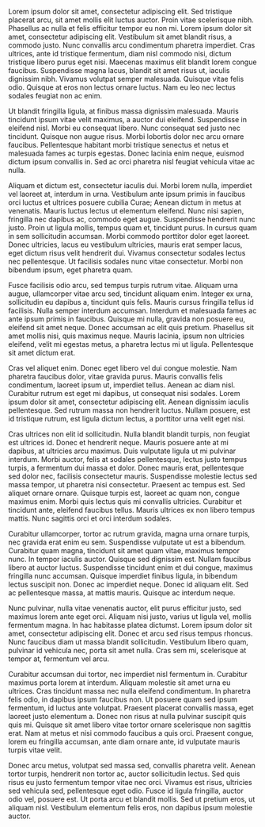 Lorem ipsum dolor sit amet, consectetur adipiscing elit. Sed tristique placerat arcu, sit amet mollis elit luctus auctor. Proin vitae scelerisque nibh. Phasellus ac nulla et felis efficitur tempor eu non mi. Lorem ipsum dolor sit amet, consectetur adipiscing elit. Vestibulum sit amet blandit risus, a commodo justo. Nunc convallis arcu condimentum pharetra imperdiet. Cras ultrices, ante id tristique fermentum, diam nisl commodo nisi, dictum tristique libero purus eget nisi. Maecenas maximus elit blandit lorem congue faucibus. Suspendisse magna lacus, blandit sit amet risus ut, iaculis dignissim nibh. Vivamus volutpat semper malesuada. Quisque vitae felis odio. Quisque at eros non lectus ornare luctus. Nam eu leo nec lectus sodales feugiat non ac enim.

Ut blandit fringilla ligula, at finibus massa dignissim malesuada. Mauris tincidunt ipsum vitae velit maximus, a auctor dui eleifend. Suspendisse in eleifend nisl. Morbi eu consequat libero. Nunc consequat sed justo nec tincidunt. Quisque non augue risus. Morbi lobortis dolor nec arcu ornare faucibus. Pellentesque habitant morbi tristique senectus et netus et malesuada fames ac turpis egestas. Donec lacinia enim neque, euismod dictum ipsum convallis in. Sed ac orci pharetra nisl feugiat vehicula vitae ac nulla.

Aliquam et dictum est, consectetur iaculis dui. Morbi lorem nulla, imperdiet vel laoreet at, interdum in urna. Vestibulum ante ipsum primis in faucibus orci luctus et ultrices posuere cubilia Curae; Aenean dictum in metus at venenatis. Mauris luctus lectus ut elementum eleifend. Nunc nisi sapien, fringilla nec dapibus ac, commodo eget augue. Suspendisse hendrerit nunc justo. Proin ut ligula mollis, tempus quam et, tincidunt purus. In cursus quam in sem sollicitudin accumsan. Morbi commodo porttitor dolor eget laoreet. Donec ultricies, lacus eu vestibulum ultricies, mauris erat semper lacus, eget dictum risus velit hendrerit dui. Vivamus consectetur sodales lectus nec pellentesque. Ut facilisis sodales nunc vitae consectetur. Morbi non bibendum ipsum, eget pharetra quam.

Fusce facilisis odio arcu, sed tempus turpis rutrum vitae. Aliquam urna augue, ullamcorper vitae arcu sed, tincidunt aliquam enim. Integer ex urna, sollicitudin eu dapibus a, tincidunt quis felis. Mauris cursus fringilla tellus id facilisis. Nulla semper interdum accumsan. Interdum et malesuada fames ac ante ipsum primis in faucibus. Quisque mi nulla, gravida non posuere eu, eleifend sit amet neque. Donec accumsan ac elit quis pretium. Phasellus sit amet mollis nisi, quis maximus neque. Mauris lacinia, ipsum non ultricies eleifend, velit mi egestas metus, a pharetra lectus mi ut ligula. Pellentesque sit amet dictum erat.

Cras vel aliquet enim. Donec eget libero vel dui congue molestie. Nam pharetra faucibus dolor, vitae gravida purus. Mauris convallis felis condimentum, laoreet ipsum ut, imperdiet tellus. Aenean ac diam nisl. Curabitur rutrum est eget mi dapibus, ut consequat nisi sodales. Lorem ipsum dolor sit amet, consectetur adipiscing elit. Aenean dignissim iaculis pellentesque. Sed rutrum massa non hendrerit luctus. Nullam posuere, est id tristique rutrum, est ligula dictum lectus, a porttitor urna velit eget nisi.

Cras ultrices non elit id sollicitudin. Nulla blandit blandit turpis, non feugiat est ultrices id. Donec et hendrerit neque. Mauris posuere ante at mi dapibus, at ultricies arcu maximus. Duis vulputate ligula ut mi pulvinar interdum. Morbi auctor, felis at sodales pellentesque, lectus justo tempus turpis, a fermentum dui massa et dolor. Donec mauris erat, pellentesque sed dolor nec, facilisis consectetur mauris. Suspendisse molestie lectus sed massa tempor, ut pharetra nisi consectetur. Praesent ac tempus est. Sed aliquet ornare ornare. Quisque turpis est, laoreet ac quam non, congue maximus enim. Morbi quis lectus quis mi convallis ultricies. Curabitur et tincidunt ante, eleifend faucibus tellus. Mauris ultrices ex non libero tempus mattis. Nunc sagittis orci et orci interdum sodales.

Curabitur ullamcorper, tortor ac rutrum gravida, magna urna ornare turpis, nec gravida erat enim eu sem. Suspendisse vulputate ut est a bibendum. Curabitur quam magna, tincidunt sit amet quam vitae, maximus tempor nunc. In tempor iaculis auctor. Quisque sed dignissim est. Nullam faucibus libero at auctor luctus. Suspendisse tincidunt enim et dui congue, maximus fringilla nunc accumsan. Quisque imperdiet finibus ligula, in bibendum lectus suscipit non. Donec ac imperdiet neque. Donec id aliquam elit. Sed ac pellentesque massa, at mattis mauris. Quisque ac interdum neque.

Nunc pulvinar, nulla vitae venenatis auctor, elit purus efficitur justo, sed maximus lorem ante eget orci. Aliquam nisi justo, varius ut ligula vel, mollis fermentum magna. In hac habitasse platea dictumst. Lorem ipsum dolor sit amet, consectetur adipiscing elit. Donec et arcu sed risus tempus rhoncus. Nunc faucibus diam ut massa blandit sollicitudin. Vestibulum libero quam, pulvinar id vehicula nec, porta sit amet nulla. Cras sem mi, scelerisque at tempor at, fermentum vel arcu.

Curabitur accumsan dui tortor, nec imperdiet nisl fermentum in. Curabitur maximus porta lorem at interdum. Aliquam molestie sit amet urna eu ultrices. Cras tincidunt massa nec nulla eleifend condimentum. In pharetra felis odio, in dapibus ipsum faucibus non. Ut posuere quam sed ipsum fermentum, id luctus ante volutpat. Praesent placerat convallis massa, eget laoreet justo elementum a. Donec non risus at nulla pulvinar suscipit quis quis mi. Quisque sit amet libero vitae tortor ornare scelerisque non sagittis erat. Nam at metus et nisi commodo faucibus a quis orci. Praesent congue, lorem eu fringilla accumsan, ante diam ornare ante, id vulputate mauris turpis vitae velit.

Donec arcu metus, volutpat sed massa sed, convallis pharetra velit. Aenean tortor turpis, hendrerit non tortor ac, auctor sollicitudin lectus. Sed quis risus eu justo fermentum tempor vitae nec orci. Vivamus est risus, ultricies sed vehicula sed, pellentesque eget odio. Fusce id ligula fringilla, auctor odio vel, posuere est. Ut porta arcu et blandit mollis. Sed ut pretium eros, ut aliquam nisl. Vestibulum elementum felis eros, non dapibus ipsum molestie auctor.